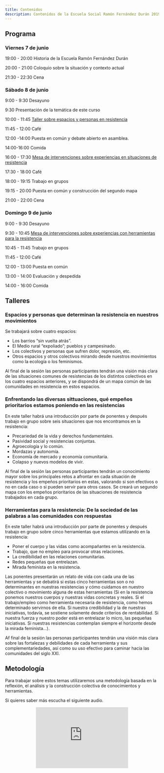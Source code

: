 ```yaml
---
title: Contenidos
description: Contenidos de la Escuela Social Ramón Fernández Durán 2019
---
```


## Programa

### Viernes 7 de junio

19:00 - 20:00 Historia de la Escuela Ramón Fernández Durán

20:00 - 21:00 Coloquio sobre la situación y contexto actual 

21:30 - 22:30 Cena

### Sábado 8 de junio

9:00 - 9:30 Desayuno

9:30 Presentación de la temática de este curso

10:00 - 11:45 [Taller sobre espacios y personas en resistencia](#taller1)
 
11:45 - 12:00 Café

12:00 -14:00 Puesta en común y debate abierto en asamblea.

14:00-16:00 Comida

16:00 - 17:30 [Mesa de intervenciones sobre experiencias en situaciones de resistencia](#taller2)

17:30 - 18:00 Café

18:00 - 19:15 Trabajo en grupos

19:15 - 20:00 Puesta en común y construcción del segundo mapa

21:00 - 22:00 Cena

### Domingo 9 de junio

9:00 - 9:30 Desayuno

9:30 - 10:45 [Mesa de intervenciones sobre experiencias con herramientas para la resistencia](#taller3)

10:45 - 11:45 Trabajo en grupos

11:45 - 12:00 Café

12:00 - 13:00 Puesta en común

13:00 - 14:00 Evaluación y despedida

14:00 - 16:00 Comida

## Talleres

### <a name="taller1"></a>Espacios y personas que determinan la resistencia en nuestros movimientos

Se trabajará sobre cuatro espacios:

- Los barrios “sin vuelta atrás”.
- El Medio rural “expoliado”; pueblos y campesinado.
- Los colectivos y personas que sufren dolor, represión, etc.
- Otros espacios y otros colectivos mirando desde nuestros movimientos como la ecología o los feminismos.

Al final de la sesión las personas participantes tendrán una visión más clara de las situaciones comunes de resistencias de los distintos colectivos en los cuatro espacios anteriores, y se dispondrá de un mapa común de las comunidades en resistencia en estos espacios.

### <a name="taller2"></a>Enfrentando las diversas sittuaciones, qué empeños prioritarios estamos poniendo en las resistencias

En este taller habrá una introducción por parte de ponentes y después trabajo en grupo sobre seis situaciones que nos encontramos en la resistencia:

- Precariedad de la vida y derechos fundamentales.
- Pasividad social y resistencias conjuntas.
- Agroecología y lo común.
- Mordazas y autonomía.
- Economía de mercado y economía comunitaria.
- Colapso y nuevos modelos de vivir.

Al final de la sesión las personas participantes tendrán un conocimiento mayor sobre los principales retos a afrontar en cada situación de resistencia y los empeños prioritarios en estas, valorando si son efectivos o no en cada caso o si pueden servir para otros casos. Se creará un segundo mapa con los empeños prioritarios de las situaciones de resistencia trabajados en cada grupo.

### <a name="taller3"></a>Herramientas para la resistencia: De la sociedad de las palabras a las comunidades con respuestas

En este taller habrá una introducción por parte de ponentes y después trabajo en grupo sobre cinco herramientas que estamos utilizando en la resistencia:

- Poner el cuerpo y las vidas como acompañantes en la resistencia.
- Trabajo, que no empleo para provocar otras relaciones.
- La credibilidad en las relaciones comunitarias.
- Redes pequeñas que entrelazan.
- Mirada feminista en la resistencia.

Las ponentes presentarán un relato de vida con cada una de las herramientas y se debatirá si estas cinco herramientas son o no determinantes en nuestras resistencias y cómo cuidamos en nuestro colectivo o movimiento alguna de estas herramientas (Si en la resistencia ponemos nuestros cuerpos y nuestras vidas concretas y reales. Si el trabajo/empleo como herramienta necesaria de resistencia, como hemos determinado  servirnos de ella. Si nuestra credibilidad y la de nuestras iniciativas, todavía, se sostiene solamente desde criterios de rentabilidad. Si nuestra fuerza y nuestro poder está en entrelazar lo micro, las pequeñas iniciativas. Si nuestras resistencias contemplan siempre el horizonte desde la mirada feminista...).

Af final de la sesión las personas participantes tendrán una visión más clara sobre las fortalezas y debilidades de cada herramienta y sus complementariedades, así como su uso efectivo para caminar hacia las comunidades del siglo XXI.

## Metodología

Para trabajar sobre estos temas utilizaremos una metodología basada en la reflexión, el análisis y la construcción colectiva de conocimientos y herramientas.

Si quieres saber más escucha el siguiente audio.

<iframe id='audio_35878090' frameborder='0' allowfullscreen='' scrolling='no' height='200' style='display:block; width:60%; margin:auto;' src="https://www.ivoox.com/player_ej_35878090_4_1.html?c1=ff6600"></iframe>